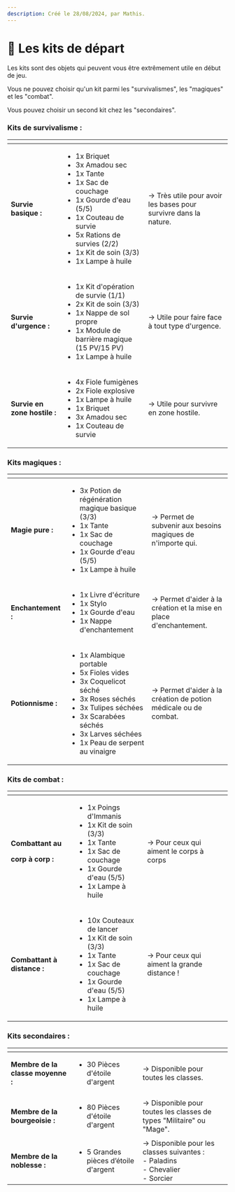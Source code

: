 ```yaml
---
description: Créé le 28/08/2024, par Mathis.
---
```


# 🎒 Les kits de départ

Les kits sont des objets qui peuvent vous être extrêmement utile en début de jeu.



Vous ne pouvez choisir qu'un kit parmi les "survivalismes", les "magiques" et les "combat".

Vous pouvez choisir un second kit chez les "secondaires".

### Kits de survivalisme :

<table data-view="cards"><thead><tr><th></th><th></th><th></th></tr></thead><tbody><tr><td><strong>Survie basique :</strong> </td><td><ul><li>1x Briquet</li><li>3x Amadou sec</li><li>1x Tante</li><li>1x Sac de couchage</li><li>1x Gourde d'eau (5/5)</li><li>1x Couteau de survie</li><li>5x Rations de survies (2/2)</li><li>1x Kit de soin (3/3)</li><li>1x Lampe à huile</li></ul></td><td>-> Très utile pour avoir les bases pour survivre dans la nature.</td></tr><tr><td><strong>Survie d'urgence :</strong> </td><td><ul><li>1x Kit d'opération de survie (1/1)</li><li>2x Kit de soin (3/3)</li><li>1x Nappe de sol propre</li><li>1x Module de barrière magique (15 PV/15 PV)</li><li>1x Lampe à huile</li></ul></td><td>-> Utile pour faire face à tout type d'urgence.</td></tr><tr><td><strong>Survie en zone hostile :</strong> </td><td><ul><li>4x Fiole fumigènes</li><li>2x Fiole explosive</li><li>1x Lampe à huile</li><li>1x Briquet</li><li>3x Amadou sec</li><li>1x Couteau de survie</li></ul></td><td>-> Utile pour survivre en zone hostile.</td></tr></tbody></table>

### Kits magiques :&#x20;

<table data-view="cards"><thead><tr><th></th><th></th><th></th></tr></thead><tbody><tr><td><strong>Magie pure :</strong> </td><td><ul><li>3x Potion de régénération magique basique (3/3)</li><li>1x Tante</li><li>1x Sac de couchage</li><li>1x Gourde d'eau (5/5)</li><li>1x Lampe à huile</li></ul></td><td>-> Permet de subvenir aux besoins magiques de n'importe qui.</td></tr><tr><td><strong>Enchantement :</strong> </td><td><ul><li>1x Livre d'écriture</li><li>1x Stylo</li><li>1x Gourde d'eau</li><li>1x Nappe d'enchantement</li></ul></td><td>-> Permet d'aider à la création et la mise en place d'enchantement.</td></tr><tr><td><strong>Potionnisme :</strong></td><td><ul><li>1x Alambique portable</li><li>5x Fioles vides</li><li>3x Coquelicot séché</li><li>3x Roses séchés</li><li>3x Tulipes séchées</li><li>3x Scarabées séchés</li><li>3x Larves séchées</li><li>1x Peau de serpent au vinaigre</li></ul></td><td>-> Permet d'aider à la création de potion médicale ou de combat.</td></tr></tbody></table>

### Kits de combat :&#x20;

<table data-view="cards"><thead><tr><th></th><th></th><th></th></tr></thead><tbody><tr><td><p><strong>Combattant au</strong></p><p><strong>corp à corp :</strong></p></td><td><ul><li>1x Poings d'Immanis</li><li> 1x Kit de soin (3/3)</li><li>1x Tante</li><li>1x Sac de couchage</li><li>1x Gourde d'eau (5/5)</li><li>1x Lampe à huile</li></ul></td><td>-> Pour ceux qui aiment le corps à corps</td></tr><tr><td><strong>Combattant à distance :</strong></td><td><ul><li>10x Couteaux de lancer</li><li>1x Kit de soin (3/3)</li><li>1x Tante</li><li>1x Sac de couchage</li><li>1x Gourde d'eau (5/5)</li><li>1x Lampe à huile</li></ul></td><td>-> Pour ceux qui aiment la grande distance !</td></tr></tbody></table>

### Kits secondaires :

<table data-view="cards"><thead><tr><th></th><th></th><th></th></tr></thead><tbody><tr><td><strong>Membre de la classe moyenne :</strong> </td><td><ul><li>30 Pièces d'étoile d'argent</li></ul></td><td>-> Disponible pour toutes les classes.</td></tr><tr><td><strong>Membre de la bourgeoisie :</strong> </td><td><ul><li>80 Pièces d'étoile d'argent</li></ul></td><td>-> Disponible pour toutes les classes de types "Militaire" ou "Mage".</td></tr><tr><td><strong>Membre de la noblesse :</strong> </td><td><ul><li>5 Grandes pièces d’étoile d'argent</li></ul></td><td>-> Disponible pour les classes suivantes : <br>- Paladins<br>- Chevalier<br>- Sorcier</td></tr></tbody></table>
